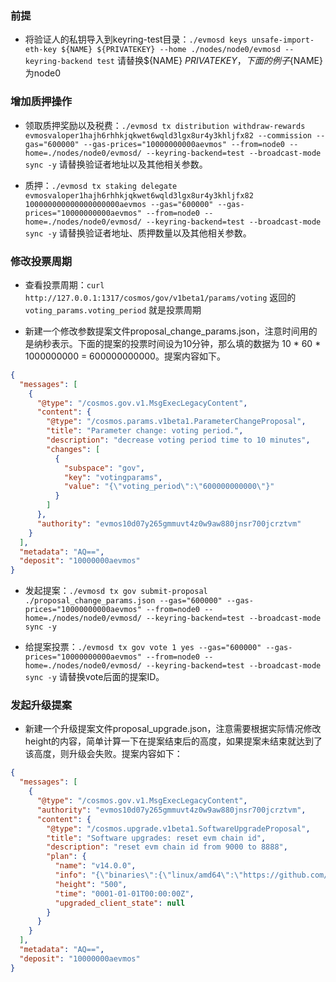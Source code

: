 ### 前提

* 将验证人的私钥导入到keyring-test目录：`./evmosd keys unsafe-import-eth-key ${NAME} ${PRIVATEKEY} --home ./nodes/node0/evmosd --keyring-backend test` 请替换${NAME} ${PRIVATEKEY}，下面的例子${NAME}为node0

### 增加质押操作

* 领取质押奖励以及税费：`./evmosd tx distribution withdraw-rewards evmosvaloper1hajh6rhhkjqkwet6wqld3lgx8ur4y3khljfx82 --commission --gas="600000" --gas-prices="10000000000aevmos" --from=node0 --home=./nodes/node0/evmosd/ --keyring-backend=test --broadcast-mode sync -y` 请替换验证者地址以及其他相关参数。

* 质押：`./evmosd tx staking delegate evmosvaloper1hajh6rhhkjqkwet6wqld3lgx8ur4y3khljfx82 100000000000000000000aevmos --gas="600000" --gas-prices="10000000000aevmos" --from=node0 --home=./nodes/node0/evmosd/ --keyring-backend=test --broadcast-mode sync -y` 请替换验证者地址、质押数量以及其他相关参数。

### 修改投票周期

* 查看投票周期：`curl http://127.0.0.1:1317/cosmos/gov/v1beta1/params/voting` 返回的 `voting_params.voting_period` 就是投票周期

* 新建一个修改参数提案文件proposal_change_params.json，注意时间用的是纳秒表示。下面的提案的投票时间设为10分钟，那么填的数据为 10 * 60 * 1000000000 = 600000000000。提案内容如下。
```json
{
  "messages": [
    {
      "@type": "/cosmos.gov.v1.MsgExecLegacyContent",
      "content": {
        "@type": "/cosmos.params.v1beta1.ParameterChangeProposal",
        "title": "Parameter change: voting period.",
        "description": "decrease voting period time to 10 minutes",
        "changes": [
          {
            "subspace": "gov",
            "key": "votingparams",
            "value": "{\"voting_period\":\"600000000000\"}"
          }
        ]
      },
      "authority": "evmos10d07y265gmmuvt4z0w9aw880jnsr700jcrztvm"
    }
  ],
  "metadata": "AQ==",
  "deposit": "10000000aevmos"
}
```

* 发起提案：`./evmosd tx gov submit-proposal ./proposal_change_params.json --gas="600000" --gas-prices="10000000000aevmos" --from=node0 --home=./nodes/node0/evmosd/ --keyring-backend=test --broadcast-mode sync -y`

* 给提案投票：`./evmosd tx gov vote 1 yes --gas="600000" --gas-prices="10000000000aevmos" --from=node0 --home=./nodes/node0/evmosd/ --keyring-backend=test --broadcast-mode sync -y` 请替换vote后面的提案ID。

### 发起升级提案

* 新建一个升级提案文件proposal_upgrade.json，注意需要根据实际情况修改height的内容，简单计算一下在提案结束后的高度，如果提案未结束就达到了该高度，则升级会失败。提案内容如下：
```json
{
  "messages": [
    {
      "@type": "/cosmos.gov.v1.MsgExecLegacyContent",
      "authority": "evmos10d07y265gmmuvt4z0w9aw880jnsr700jcrztvm",
      "content": {
        "@type": "/cosmos.upgrade.v1beta1.SoftwareUpgradeProposal",
        "title": "Software upgrades: reset evm chain id",
        "description": "reset evm chain id from 9000 to 8888",
        "plan": {
          "name": "v14.0.0",
          "info": "{\"binaries\":{\"linux/amd64\":\"https://github.com/evmos/evmos/releases/download/v16.0.0/evmos_16.0.0_Linux_amd64.tar.gz?checksum=dc55e04c7f12768fb32beb1d06f3d113e76059b76d1ac5f13657c8fccf5fc309\"}}",
          "height": "500",
          "time": "0001-01-01T00:00:00Z",
          "upgraded_client_state": null
        }
      }
    }
  ],
  "metadata": "AQ==",
  "deposit": "10000000aevmos"
}
```

